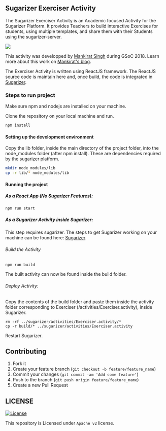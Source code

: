 ## Sugarizer Exerciser Activity

The Sugarizer Exerciser Activity is an Academic focused Activity for the Sugarizer Platform. It provides Teachers to build interactive Exercises for students, using multiple templates, and share them with their Students using the sugarizer-server.

![](screenshots/screenshots.gif)

This activity was developped by [Mankirat Singh](https://github.com/manki11) during GSoC 2018.
Learn more about this work on [Mankirat's blog](https://mankiratsinghtech.wordpress.com/2018/04/27/google-summer-of-code-2018/).

The Exerciser Activity is written using ReactJS framework. The ReactJS source code is maintain here and, once build, the code is integrated in [Sugarizer](https://github.com/llaske/sugarizer).

### Steps to run project

Make sure npm and nodejs are installed on your machine.

Clone the repository on your local machine and run.

```bash
npm install
```

#### Setting up the development environment

Copy the lib folder, inside the main directory of the project folder, into the node_modules folder (after npm install). These are dependencies required by the sugarizer platform.

```bash
mkdir node_modules/lib
cp -r lib/* node_modules/lib
```

#### Running the project

##### As a React App (No Sugarizer Features):

```bash
npm run start
```

##### As a Sugarizer Activity inside Sugarizer:
This step requires sugarizer. The steps to get Sugarizer working on your machine can be found here:
[Sugarizer](https://github.com/llaske/sugarizer)

###### Build the Activity

```bash
npm run build
```

The built activity can now be found inside the build folder.

###### Deploy Activity:

Copy the contents of the build folder and paste them inside the activity folder corresponding to Exerciser (/activities/Exerciser.activity), inside Sugarizer.

```
rm -rf ../sugarizer/activities/Exerciser.activity/*
cp -r build/* ../sugarizer/activities/Exerciser.activity
```

Restart Sugarizer.


## Contributing

1. Fork it
2. Create your feature branch (`git checkout -b feature/feature_name`)
3. Commit your changes (`git commit -am 'Add some feature'`)
4. Push to the branch (`git push origin feature/feature_name`)
5. Create a new Pull Request

## LICENSE

[![License](https://img.shields.io/badge/License-Apache%202.0-blue.svg)](https://opensource.org/licenses/Apache-2.0)

This repository is Licensed under ```Apache v2``` license.
